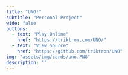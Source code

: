 ```yaml
---
title: "UNO!"
subtitle: "Personal Project"
wide: false
buttons:
  - text: "Play Online"
    href: "https://triktron.com/UNO/"
  - text: "View Source"
    href: "https://github.com/triktron/UNO"
img: "assets/img/cards/uno.PNG"
description: ""
---
```

